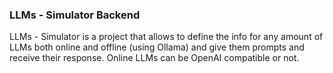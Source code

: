 ### LLMs - Simulator Backend

LLMs - Simulator is a project that allows to define the info for any amount of LLMs both online and offline (using Ollama) and give them prompts and receive their response. Online LLMs can be OpenAI compatible or not.
